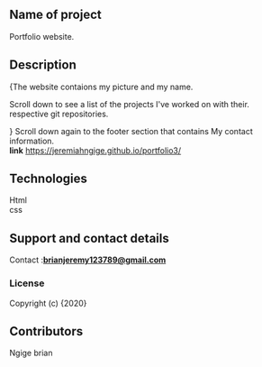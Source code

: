 ## Name of project 
Portfolio website.
## Description
{The website contaions my picture and my name.<br/>

 Scroll down to see a list of the projects I've worked on with their.<br/>respective git repositories.<br/>
 
 }
 Scroll down again to the footer section that contains My contact information.
 <br/>
**link**  https://jeremiahngige.github.io/portfolio3/

## Technologies

Html<br/>css

## Support and contact details

Contact :**brianjeremy123789@gmail.com**

### License

Copyright (c) {2020}

## Contributors

Ngige brian